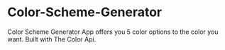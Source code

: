 # Color-Scheme-Generator
Color Scheme Generator App offers you 5 color options to the color you want. Built with The Color Api.
